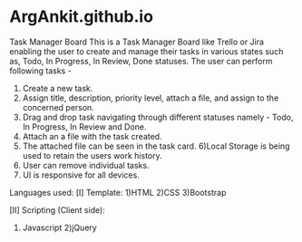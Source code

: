 # ArgAnkit.github.io
Task Manager Board 
This is a Task Manager Board like Trello or Jira enabling the user to create and manage their tasks in various states such as, Todo, In Progress, In Review, Done statuses.
The user can perform following tasks -
1) Create a new task.
2) Assign title, description, priority level, attach a file, and assign to the concerned person.
3) Drag and drop task navigating through different statuses namely - Todo, In Progress, In Review and Done.
4) Attach an a file with the task created.
5) The attached file can be seen in the task card.
6)Local Storage is being used to retain the users work history.
7) User can remove individual tasks.
8) UI is responsive for all devices.

Languages used:
[I] Template:
  1)HTML
  2)CSS
  3)Bootstrap

[II] Scripting (Client side):
1) Javascript
2)jQuery
